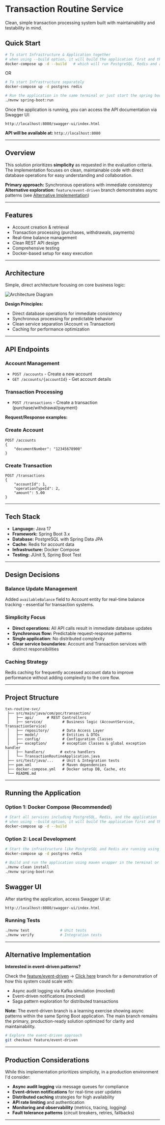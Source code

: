 # Transaction Routine Service

Clean, simple transaction processing system built with maintainability and testability in mind.

## Quick Start

```bash
# To start Infrastructure & Application together
# when using --build option, it will build the application first and then start the services
docker-compose up -d --build   # which will run PostgreSQL, Redis and along with the java application
```

OR

```bash
# To start Infrastructure separately
docker-compose up -d postgres redis

# Run the application in the same terminal or just start the spring boot application (TransactionRoutineApplication.java) in an IDE like intellij
./mvnw spring-boot:run
```

Once the application is running, you can access the API documentation via Swagger UI:

```
http://localhost:8080/swagger-ui/index.html
```

**API will be available at:** `http://localhost:8080`

---

## Overview

This solution prioritizes **simplicity** as requested in the evaluation criteria. The implementation focuses on clean, maintainable code with direct database operations for easy understanding and collaboration.

**Primary approach:** Synchronous operations with immediate consistency  
**Alternative exploration:** `feature/event-driven` branch demonstrates async patterns (see [Alternative Implementation](#alternative-implementation))

---

## Features

* Account creation & retrieval
* Transaction processing (purchases, withdrawals, payments)
* Real-time balance management
* Clean REST API design
* Comprehensive testing
* Docker-based setup for easy execution

---

## Architecture

Simple, direct architecture focusing on core business logic:

![Architecture Diagram](docs/Transaction-processing-Simplev2.drawio.png)


**Design Principles:**
- Direct database operations for immediate consistency
- Synchronous processing for predictable behavior
- Clean service separation (Account vs Transaction)
- Caching for performance optimization

---

## API Endpoints

### Account Management
- `POST /accounts` - Create a new account
- `GET /accounts/{accountId}` - Get account details

### Transaction Processing
- `POST /transactions` - Create a transaction (purchase/withdrawal/payment)

**Request/Response examples:**

### Create Account

```
POST /accounts
{
    "documentNumber": "12345678900"
}
```
        
### Create Transaction
```
POST /transactions
{
    "accountId": 1,
    "operationTypeId": 2,
    "amount": 5.00
}
```

---

## Tech Stack

* **Language:** Java 17
* **Framework:** Spring Boot 3.x
* **Database:** PostgreSQL with Spring Data JPA
* **Cache:** Redis for account data
* **Infrastructure:** Docker Compose
* **Testing:** JUnit 5, Spring Boot Test

---

## Design Decisions

### Balance Update Management
Added `availableBalance` field to Account entity for real-time balance tracking - essential for transaction systems.

### Simplicity Focus
- **Direct operations:** All API calls result in immediate database updates
- **Synchronous flow:** Predictable request-response patterns
- **Single application:** No distributed complexity
- **Clear service boundaries:** Account and Transaction services with distinct responsibilities

### Caching Strategy
Redis caching for frequently accessed account data to improve performance without adding complexity to the core flow.

---

## Project Structure

```
txn-routine-svc/
 ├── src/main/java/com/poc/transaction/
 │   ├── api/      # REST Controllers
 │   ├── service/         # Business logic (AccountService, TransactionService)
 │   ├── repository/      # Data Access Layer
 │   ├── model/           # Entities & DTOs
 │   ├── config/          # Configuration Classes
 │   ├── exception/       # exception Classes & global exception handler
 │   ├── handlers/       # extra handlers
 │   └── TransactionRoutineApplication.java
 ├── src/test/java/...    # Unit & Integration tests
 ├── pom.xml              # Maven dependencies
 ├── docker-compose.yml   # Docker setup DB, Cache, etc
 └── README.md
```

---

## Running the Application

### Option 1: Docker Compose (Recommended)
```bash
# Start all services including PostgreSQL, Redis, and the application
# when using --build option, it will build the application first and then start the services - Use this build option on running first time
docker-compose up -d --build
```

### Option 2: Local Development
```bash
# Start the infrastructure like PostgreSQL and Redis are running using below docker cmd
docker-compose up -d postgres redis

# Build and run the application using maven wrapper in the terminal or just start the spring boot application (TransactionRoutineApplication.java) in an IDE like intellij
./mvnw clean install
./mvnw spring-boot:run
```

## Swagger UI

After starting the application, access Swagger UI at:

```
http://localhost:8080/swagger-ui/index.html
```

### Running Tests
```bash
./mvnw test              # Unit tests
./mvnw verify            # Integration tests
```

---

## Alternative Implementation

**Interested in event-driven patterns?** 

Check the [feature/event-driven](https://github.com/sundargsv/transaction-routine-service/tree/feature/event-driven?tab=readme-ov-file#alternative-architecture-event-driven-branch) -> [Click here](https://github.com/sundargsv/transaction-routine-service/tree/feature/event-driven?tab=readme-ov-file#alternative-architecture-event-driven-branch) branch for a demonstration of how this system could scale with:
- Async audit logging via Kafka simulation (mocked)
- Event-driven notifications (mocked)
- Saga pattern exploration for distributed transactions

**Note:** The event-driven branch is a learning exercise showing async patterns within the same Spring Boot application. The main branch remains the primary, production-ready solution optimized for clarity and maintainability.

```bash
# Explore the event-driven approach
git checkout feature/event-driven
```

---

## Production Considerations

While this implementation prioritizes simplicity, in a production environment I'd consider:

- **Async audit logging** via message queues for compliance
- **Event-driven notifications** for real-time user updates  
- **Distributed caching** strategies for high availability
- **API rate limiting** and authentication
- **Monitoring and observability** (metrics, tracing, logging)
- **Fault tolerance patterns** (circuit breakers, retries, fallbacks)

---